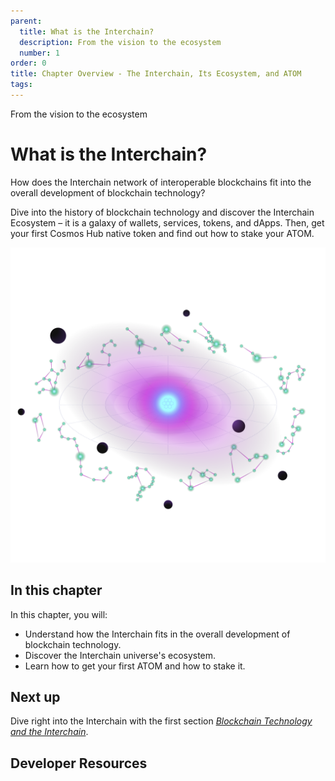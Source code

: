 ```yaml
---
parent:
  title: What is the Interchain?
  description: From the vision to the ecosystem
  number: 1
order: 0
title: Chapter Overview - The Interchain, Its Ecosystem, and ATOM
tags:
---
```


<div class="tm-overline tm-rf-1 tm-lh-title tm-medium tm-muted">From the vision to the ecosystem</div>
<h1 class="mt-4 mb-6">What is the Interchain?</h1>

How does the Interchain network of interoperable blockchains fit into the overall development of blockchain technology?

Dive into the history of blockchain technology and discover the Interchain Ecosystem – it is a galaxy of wallets, services, tokens, and dApps. Then, get your first Cosmos Hub native token and find out how to stake your ATOM.

![](/academy/1-what-is-cosmos/images/cosmos_dev_portal_module-02-lp.png)

## In this chapter

<HighlightBox type="learning">

In this chapter, you will:

* Understand how the Interchain fits in the overall development of blockchain technology.
* Discover the Interchain universe's ecosystem.
* Learn how to get your first ATOM and how to stake it.

</HighlightBox>

<card-module/>

## Next up

Dive right into the Interchain with the first section _[Blockchain Technology and the Interchain](./1-blockchain-and-cosmos.md)_.

## Developer Resources

<div v-for="resource in $themeConfig.resources">
  <Resource
    :title="resource.title"
    :description="resource.description"
    :links="resource.links"
    :image="resource.image"
    :large="true"
  />
  <br/>
</div>
